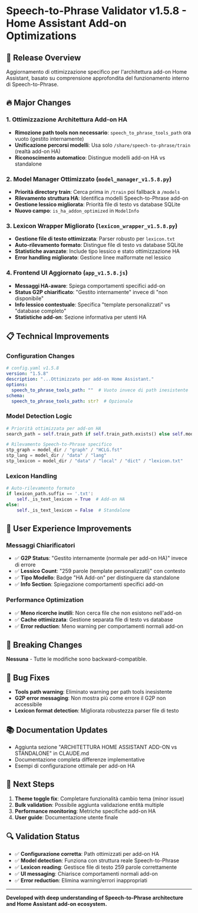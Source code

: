 # Speech-to-Phrase Validator v1.5.8 - Home Assistant Add-on Optimizations

## 🎯 **Release Overview**
Aggiornamento di ottimizzazione specifico per l'architettura add-on Home Assistant, basato su comprensione approfondita del funzionamento interno di Speech-to-Phrase.

## 🔥 **Major Changes**

### **1. Ottimizzazione Architettura Add-on HA**
- **Rimozione path tools non necessario**: `speech_to_phrase_tools_path` ora vuoto (gestito internamente)
- **Unificazione percorsi modelli**: Usa solo `/share/speech-to-phrase/train` (realtà add-on HA)
- **Riconoscimento automatico**: Distingue modelli add-on HA vs standalone

### **2. Model Manager Ottimizzato (`model_manager_v1.5.8.py`)**
- **Priorità directory train**: Cerca prima in `/train` poi fallback a `/models`
- **Rilevamento struttura HA**: Identifica modelli Speech-to-Phrase add-on
- **Gestione lessico migliorata**: Priorità file di testo vs database SQLite
- **Nuovo campo**: `is_ha_addon_optimized` in `ModelInfo`

### **3. Lexicon Wrapper Migliorato (`lexicon_wrapper_v1.5.8.py`)**
- **Gestione file di testo ottimizzata**: Parser robusto per `lexicon.txt`
- **Auto-rilevamento formato**: Distingue file di testo vs database SQLite
- **Statistiche avanzate**: Include tipo lessico e stato ottimizzazione HA
- **Error handling migliorato**: Gestione linee malformate nel lessico

### **4. Frontend UI Aggiornato (`app_v1.5.8.js`)**
- **Messaggi HA-aware**: Spiega comportamenti specifici add-on
- **Status G2P chiarificato**: "Gestito internamente" invece di "non disponibile"
- **Info lessico contestuale**: Specifica "template personalizzati" vs "database completo"
- **Statistiche add-on**: Sezione informativa per utenti HA

## 📋 **Technical Improvements**

### **Configuration Changes**
```yaml
# config.yaml v1.5.8
version: "1.5.8"
description: "...Ottimizzato per add-on Home Assistant."
options:
  speech_to_phrase_tools_path: ""  # Vuoto invece di path inesistente
schema:
  speech_to_phrase_tools_path: str?  # Opzionale
```

### **Model Detection Logic**
```python
# Priorità ottimizzata per add-on HA
search_path = self.train_path if self.train_path.exists() else self.models_path

# Rilevamento Speech-to-Phrase specifico
stp_graph = model_dir / "graph" / "HCLG.fst"
stp_lang = model_dir / "data" / "lang"
stp_lexicon = model_dir / "data" / "local" / "dict" / "lexicon.txt"
```

### **Lexicon Handling**
```python
# Auto-rilevamento formato
if lexicon_path.suffix == '.txt':
    self._is_text_lexicon = True  # Add-on HA
else:
    self._is_text_lexicon = False  # Standalone
```

## 🎯 **User Experience Improvements**

### **Messaggi Chiarificatori**
- ✅ **G2P Status**: "Gestito internamente (normale per add-on HA)" invece di errore
- ✅ **Lessico Count**: "259 parole (template personalizzati)" con contesto
- ✅ **Tipo Modello**: Badge "HA Add-on" per distinguere da standalone
- ✅ **Info Section**: Spiegazione comportamenti specifici add-on

### **Performance Optimization**
- ✅ **Meno ricerche inutili**: Non cerca file che non esistono nell'add-on
- ✅ **Cache ottimizzata**: Gestione separata file di testo vs database
- ✅ **Error reduction**: Meno warning per comportamenti normali add-on

## 🔧 **Breaking Changes**
**Nessuna** - Tutte le modifiche sono backward-compatible.

## 🐛 **Bug Fixes**
- **Tools path warning**: Eliminato warning per path tools inesistente
- **G2P error messaging**: Non mostra più come errore il G2P non accessibile
- **Lexicon format detection**: Migliorata robustezza parser file di testo

## 📚 **Documentation Updates**
- Aggiunta sezione "ARCHITETTURA HOME ASSISTANT ADD-ON vs STANDALONE" in CLAUDE.md
- Documentazione completa differenze implementative
- Esempi di configurazione ottimale per add-on HA

## 🚀 **Next Steps**
1. **Theme toggle fix**: Completare funzionalità cambio tema (minor issue)
2. **Bulk validation**: Possibile aggiunta validazione entità multiple
3. **Performance monitoring**: Metriche specifiche add-on HA
4. **User guide**: Documentazione utente finale

## 🔍 **Validation Status**
- ✅ **Configurazione corretta**: Path ottimizzati per add-on HA
- ✅ **Model detection**: Funziona con struttura reale Speech-to-Phrase
- ✅ **Lexicon reading**: Gestisce file di testo 259 parole correttamente
- ✅ **UI messaging**: Chiarisce comportamenti normali add-on
- ✅ **Error reduction**: Elimina warning/errori inappropriati

---

**Developed with deep understanding of Speech-to-Phrase architecture and Home Assistant add-on ecosystem.**